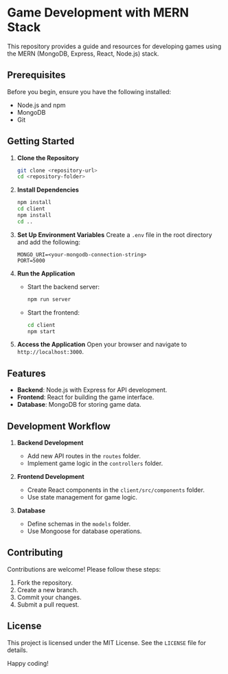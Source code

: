 # Game Development with MERN Stack

This repository provides a guide and resources for developing games using the MERN (MongoDB, Express, React, Node.js) stack.

## Prerequisites

Before you begin, ensure you have the following installed:
- Node.js and npm
- MongoDB
- Git

## Getting Started

1. **Clone the Repository**
    ```bash
    git clone <repository-url>
    cd <repository-folder>
    ```

2. **Install Dependencies**
    ```bash
    npm install
    cd client
    npm install
    cd ..
    ```

3. **Set Up Environment Variables**
    Create a `.env` file in the root directory and add the following:
    ```
    MONGO_URI=<your-mongodb-connection-string>
    PORT=5000
    ```

4. **Run the Application**
    - Start the backend server:
      ```bash
      npm run server
      ```
    - Start the frontend:
      ```bash
      cd client
      npm start
      ```

5. **Access the Application**
    Open your browser and navigate to `http://localhost:3000`.

## Features

- **Backend**: Node.js with Express for API development.
- **Frontend**: React for building the game interface.
- **Database**: MongoDB for storing game data.

## Development Workflow

1. **Backend Development**
    - Add new API routes in the `routes` folder.
    - Implement game logic in the `controllers` folder.

2. **Frontend Development**
    - Create React components in the `client/src/components` folder.
    - Use state management for game logic.

3. **Database**
    - Define schemas in the `models` folder.
    - Use Mongoose for database operations.

## Contributing

Contributions are welcome! Please follow these steps:
1. Fork the repository.
2. Create a new branch.
3. Commit your changes.
4. Submit a pull request.

## License

This project is licensed under the MIT License. See the `LICENSE` file for details.

Happy coding!